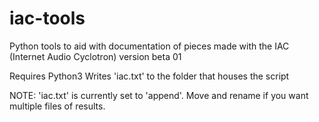 # iac-tools

Python tools to aid with documentation of pieces made with the IAC (Internet Audio Cyclotron)
version beta 01

Requires Python3
Writes 'iac.txt' to the folder that houses the script

NOTE: 'iac.txt' is currently set to 'append'. Move and rename if you want multiple files of results.
